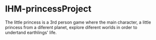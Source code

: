 # IHM-princessProject
The little princess is a 3rd person game where the main character, a little princess from a diferent planet, explore diferent worlds in order to undertand earthlings' life.


